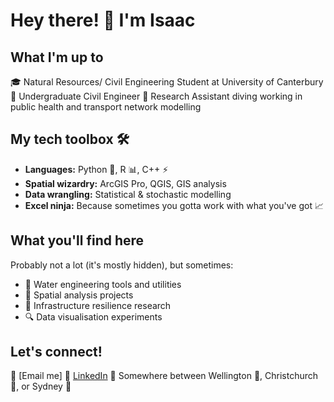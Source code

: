 # Hey there! 👋 I'm Isaac

## What I'm up to
🎓 Natural Resources/ Civil Engineering Student at University of Canterbury
🚰 Undergraduate Civil Engineer
🔬 Research Assistant diving working in public health and transport network modelling

## My tech toolbox 🛠️
* **Languages:** Python 🐍, R 📊, C++ ⚡
* **Spatial wizardry:** ArcGIS Pro, QGIS, GIS analysis
* **Data wrangling:** Statistical & stochastic modelling
* **Excel ninja:** Because sometimes you gotta work with what you've got 📈

## What you'll find here
Probably not a lot (it's mostly hidden), but sometimes:
* 🌊 Water engineering tools and utilities
* 📍 Spatial analysis projects
* 🚧 Infrastructure resilience research
* 🔍 Data visualisation experiments

## Let's connect!
📧 [Email me]
🔗 [LinkedIn](https://www.linkedin.com/in/isaac-waterman)
📍 Somewhere between Wellington 🥝, Christchurch 🥝, or Sydney 🦘
